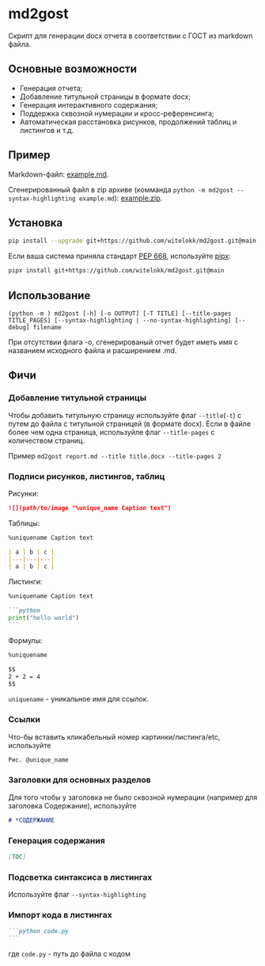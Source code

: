 # md2gost

Скрипт для генерации docx отчета в соответствии с ГОСТ из markdown файла.

## Основные возможности
- Генерация отчета;
- Добавление титульной страницы в формате docx;
- Генерация интерактивного содержания;
- Поддержка сквозной нумерации и кросс-референсинга;
- Автоматическая расстановка рисунков, продолжений таблиц и листингов и т.д.

## Пример
Markdown-файл: [example.md](https://github.com/witelokk/md2gost/blob/main/examples/example.md).

Сгенерированный файл в zip архиве (комманда `python -m md2gost --syntax-highlighting example.md`): [example.zip](https://nightly.link/witelokk/md2gost/workflows/example-generator/main/example.zip?h=f65c99d31a9379f44fcc6e923de4a735a271d5aa).

## Установка
```bash
pip install --upgrade git+https://github.com/witelokk/md2gost.git@main
```

Если ваша система приняла стандарт [PEP 668](https://peps.python.org/pep-0668/), используйте [pipx](https://pypa.github.io/pipx/):
```bash
pipx install git+https://github.com/witelokk/md2gost.git@main
```

## Использование
```
(python -m ) md2gost [-h] [-o OUTPUT] [-T TITLE] [--title-pages TITLE_PAGES] [--syntax-highlighting | --no-syntax-highlighting] [--debug] filename
```

При отсутствии флага -o, сгенерированый отчет будет иметь имя с названием исходного файла и расширением .md.

## Фичи

### Добавление титульной страницы
Чтобы добавить титульную страницу используйте флаг `--title`(`-t`) с путем до файла с титульной страницей (в формате docx).
Если в файле более чем одна страница, используйле флаг `--title-pages` с количеством страниц.

Пример `md2gost report.md --title title.docx --title-pages 2`

### Подписи рисунков, листингов, таблиц
Рисунки:
```markdown
![](path/to/image "%unique_name Caption text")
```

Таблицы:
```markdown
%uniquename Caption text

| a | b | c |
|---|---|---|
| a | b | c |
```

Листинги:
~~~markdown
%uniquename Caption text

```python
print("hello world")
```
~~~

Формулы:
```markdown
%uniquename

$$
2 + 2 = 4
$$
```

`uniquename` - уникальное имя для ссылок.

### Ссылки
Что-бы вставить кликабельный номер картинки/листинга/etc, используйте
```markdown
Рис. @unique_name
```

### Заголовки для основных разделов
Для того чтобы у заголовка не было сквозной нумерации (например для заголовка Содержание), используйте 
```markdown
# *СОДЕРЖАНИЕ
```

### Генерация содержания
```markdown
[TOC]
```

### Подсветка синтаксиса в листингах
Используйте флаг ```--syntax-highlighting```

### Импорт кода в листингах
~~~markdown
```python code.py
```
~~~
где `code.py` - путь до файла с кодом
